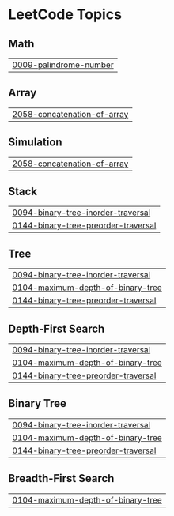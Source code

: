 

<!---LeetCode Topics Start-->
# LeetCode Topics
## Math
|  |
| ------- |
| [0009-palindrome-number](https://github.com/anudeep00-7/Leet_Code/tree/master/0009-palindrome-number) |
## Array
|  |
| ------- |
| [2058-concatenation-of-array](https://github.com/anudeep00-7/Leet_Code/tree/master/2058-concatenation-of-array) |
## Simulation
|  |
| ------- |
| [2058-concatenation-of-array](https://github.com/anudeep00-7/Leet_Code/tree/master/2058-concatenation-of-array) |
## Stack
|  |
| ------- |
| [0094-binary-tree-inorder-traversal](https://github.com/anudeep00-7/Leet_Code/tree/master/0094-binary-tree-inorder-traversal) |
| [0144-binary-tree-preorder-traversal](https://github.com/anudeep00-7/Leet_Code/tree/master/0144-binary-tree-preorder-traversal) |
## Tree
|  |
| ------- |
| [0094-binary-tree-inorder-traversal](https://github.com/anudeep00-7/Leet_Code/tree/master/0094-binary-tree-inorder-traversal) |
| [0104-maximum-depth-of-binary-tree](https://github.com/anudeep00-7/Leet_Code/tree/master/0104-maximum-depth-of-binary-tree) |
| [0144-binary-tree-preorder-traversal](https://github.com/anudeep00-7/Leet_Code/tree/master/0144-binary-tree-preorder-traversal) |
## Depth-First Search
|  |
| ------- |
| [0094-binary-tree-inorder-traversal](https://github.com/anudeep00-7/Leet_Code/tree/master/0094-binary-tree-inorder-traversal) |
| [0104-maximum-depth-of-binary-tree](https://github.com/anudeep00-7/Leet_Code/tree/master/0104-maximum-depth-of-binary-tree) |
| [0144-binary-tree-preorder-traversal](https://github.com/anudeep00-7/Leet_Code/tree/master/0144-binary-tree-preorder-traversal) |
## Binary Tree
|  |
| ------- |
| [0094-binary-tree-inorder-traversal](https://github.com/anudeep00-7/Leet_Code/tree/master/0094-binary-tree-inorder-traversal) |
| [0104-maximum-depth-of-binary-tree](https://github.com/anudeep00-7/Leet_Code/tree/master/0104-maximum-depth-of-binary-tree) |
| [0144-binary-tree-preorder-traversal](https://github.com/anudeep00-7/Leet_Code/tree/master/0144-binary-tree-preorder-traversal) |
## Breadth-First Search
|  |
| ------- |
| [0104-maximum-depth-of-binary-tree](https://github.com/anudeep00-7/Leet_Code/tree/master/0104-maximum-depth-of-binary-tree) |
<!---LeetCode Topics End-->